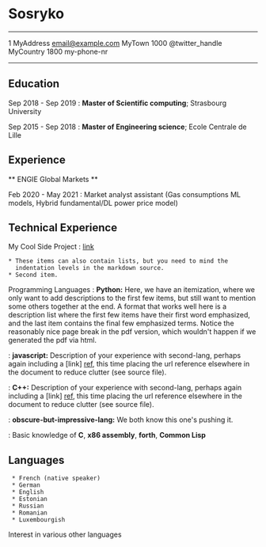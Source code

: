 Sosryko
============

-------------------     ----------------------------
1 MyAddress                        email@example.com
MyTown 1000                          @twitter_handle
MyCountry                           1800 my-phone-nr
-------------------     ----------------------------

Education
---------

Sep 2018 - Sep 2019
:   **Master of Scientific computing**; Strasbourg University

Sep 2015 - Sep 2018
:   **Master of Engineering science**; Ecole Centrale de Lille

Experience
----------

** ENGIE Global Markets **

Feb 2020 - May 2021
:   Market analyst assistant (Gas consumptions ML models, Hybrid fundamental/DL power price model)


Technical Experience
--------------------

My Cool Side Project
:   [link](https://plattform.lothringer-platt.eu)

    * These items can also contain lists, but you need to mind the
      indentation levels in the markdown source.
    * Second item.

Programming Languages
:   **Python:** Here, we have an itemization, where we only want
    to add descriptions to the first few items, but still want to
    mention some others together at the end. A format that works well
    here is a description list where the first few items have their
    first word emphasized, and the last item contains the final few
    emphasized terms. Notice the reasonably nice page break in the pdf
    version, which wouldn't happen if we generated the pdf via html.

:   **javascript:** Description of your experience with second-lang,
    perhaps again including a [link] [ref], this time placing the url
    reference elsewhere in the document to reduce clutter (see source
    file). 
    
:   **C++:** Description of your experience with second-lang,
    perhaps again including a [link] [ref], this time placing the url
    reference elsewhere in the document to reduce clutter (see source
    file). 

:   **obscure-but-impressive-lang:** We both know this one's pushing
    it.

:   Basic knowledge of **C**, **x86 assembly**, **forth**, **Common Lisp**

[ref]: https://github.com/githubuser/superlongprojectname

Languages
----------------------------------------

     * French (native speaker)
     * German
     * English
     * Estonian
     * Russian
     * Romanian
     * Luxembourgish
     
Interest in various other languages


